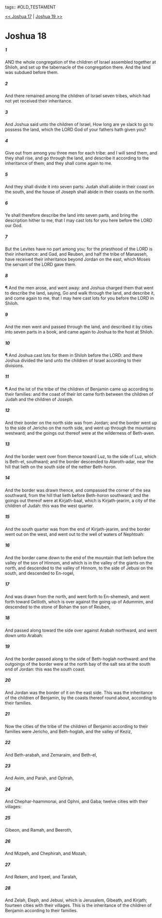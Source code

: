 tags:: #OLD_TESTAMENT

[<< Joshua 17](OLD_TESTAMENT/06_Joshua/Joshua_17.md) | [Joshua 19 >>](OLD_TESTAMENT/06_Joshua/Joshua_19.md)

# Joshua 18

##### 1

AND the whole congregation of the children of Israel assembled together at Shiloh, and set up the tabernacle of the congregation there. And the land was subdued before them.

##### 2

And there remained among the children of Israel seven tribes, which had not yet received their inheritance.

##### 3

And Joshua said unto the children of Israel, How long are ye slack to go to possess the land, which the LORD God of your fathers hath given you?

##### 4

Give out from among you three men for each tribe: and I will send them, and they shall rise, and go through the land, and describe it according to the inheritance of them; and they shall come again to me.

##### 5

And they shall divide it into seven parts: Judah shall abide in their coast on the south, and the house of Joseph shall abide in their coasts on the north.

##### 6

Ye shall therefore describe the land into seven parts, and bring the description hither to me, that I may cast lots for you here before the LORD our God.

##### 7

But the Levites have no part among you; for the priesthood of the LORD is their inheritance: and Gad, and Reuben, and half the tribe of Manasseh, have received their inheritance beyond Jordan on the east, which Moses the servant of the LORD gave them.

##### 8

¶ And the men arose, and went away: and Joshua charged them that went to describe the land, saying, Go and walk through the land, and describe it, and come again to me, that I may here cast lots for you before the LORD in Shiloh.

##### 9

And the men went and passed through the land, and described it by cities into seven parts in a book, and came again to Joshua to the host at Shiloh.

##### 10

¶ And Joshua cast lots for them in Shiloh before the LORD: and there Joshua divided the land unto the children of Israel according to their divisions.

##### 11

¶ And the lot of the tribe of the children of Benjamin came up according to their families: and the coast of their lot came forth between the children of Judah and the children of Joseph.

##### 12

And their border on the north side was from Jordan; and the border went up to the side of Jericho on the north side, and went up through the mountains westward; and the goings out thereof were at the wilderness of Beth-aven.

##### 13

And the border went over from thence toward Luz, to the side of Luz, which is Beth-el, southward; and the border descended to Ataroth-adar, near the hill that lieth on the south side of the nether Beth-horon.

##### 14

And the border was drawn thence, and compassed the corner of the sea southward, from the hill that lieth before Beth-horon southward; and the goings out thereof were at Kirjath-baal, which is Kirjath-jearim, a city of the children of Judah: this was the west quarter.

##### 15

And the south quarter was from the end of Kirjath-jearim, and the border went out on the west, and went out to the well of waters of Nephtoah:

##### 16

And the border came down to the end of the mountain that lieth before the valley of the son of Hinnom, and which is in the valley of the giants on the north, and descended to the valley of Hinnom, to the side of Jebusi on the south, and descended to En-rogel,

##### 17

And was drawn from the north, and went forth to En-shemesh, and went forth toward Geliloth, which is over against the going up of Adummim, and descended to the stone of Bohan the son of Reuben,

##### 18

And passed along toward the side over against Arabah northward, and went down unto Arabah:

##### 19

And the border passed along to the side of Beth-hoglah northward: and the outgoings of the border were at the north bay of the salt sea at the south end of Jordan: this was the south coast.

##### 20

And Jordan was the border of it on the east side. This was the inheritance of the children of Benjamin, by the coasts thereof round about, according to their families.

##### 21

Now the cities of the tribe of the children of Benjamin according to their families were Jericho, and Beth-hoglah, and the valley of Keziz,

##### 22

And Beth-arabah, and Zemaraim, and Beth-el,

##### 23

And Avim, and Parah, and Ophrah,

##### 24

And Chephar-haammonai, and Ophni, and Gaba; twelve cities with their villages:

##### 25

Gibeon, and Ramah, and Beeroth,

##### 26

And Mizpeh, and Chephirah, and Mozah,

##### 27

And Rekem, and Irpeel, and Taralah,

##### 28

And Zelah, Eleph, and Jebusi, which is Jerusalem, Gibeath, and Kirjath; fourteen cities with their villages. This is the inheritance of the children of Benjamin according to their families.
